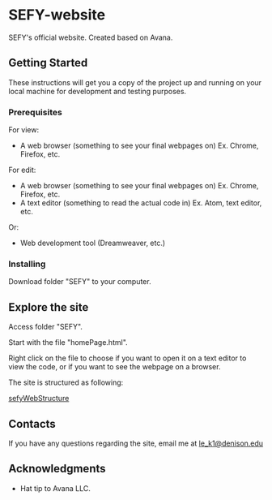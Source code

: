 # SEFY-website
SEFY's official website. Created based on Avana.

## Getting Started

These instructions will get you a copy of the project up and running on your local machine for development and testing purposes.

### Prerequisites

For view: 
- A web browser (something to see your final webpages on) Ex. Chrome, Firefox, etc.

For edit:

- A web browser (something to see your final webpages on) Ex. Chrome, Firefox, etc.
- A text editor (something to read the actual code in) Ex. Atom, text editor, etc.

Or: 

- Web development tool (Dreamweaver, etc.) 

### Installing

Download folder "SEFY" to your computer. 

## Explore the site

Access folder "SEFY".

Start with the file "homePage.html".

Right click on the file to choose if you want to open it on a text editor to view the code, or if you want to see the webpage on a browser.

The site is structured as following:

[sefyWebStructure](https://drive.google.com/open?id=1O9fzcxTxWmiI6V8G7GnufwlRNsBd9IdM)


## Contacts

If you have any questions regarding the site, email me at le_k1@denison.edu

## Acknowledgments

* Hat tip to Avana LLC. 

